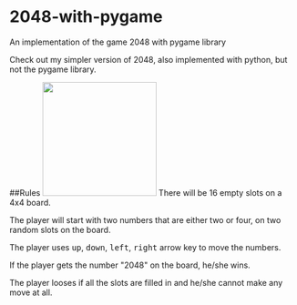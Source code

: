 # 2048-with-pygame
An implementation of the game 2048 with pygame library

Check out my simpler version of 2048, also implemented with python, but not the pygame library. 

##Rules
<img src="http://imgur.com/0kDUWx4.png" height="200px">
There will be 16 empty slots on a 4x4 board.

The player will start with two numbers that are either two or four, on two random slots on the board.

The player uses <kbd>up</kbd>, <kbd>down</kbd>, <kbd>left</kbd>, <kbd>right</kbd> arrow key to move the numbers.

If the player gets the number "2048" on the board, he/she wins.

The player looses if all the slots are filled in and he/she cannot make any move at all.
